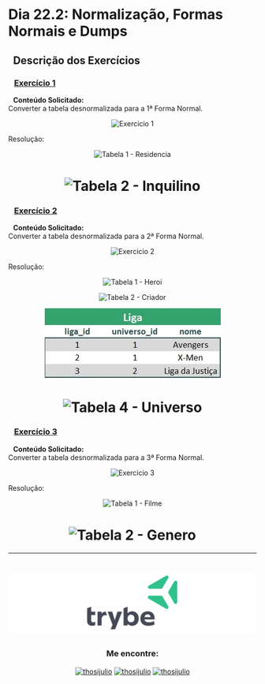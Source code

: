 # Dia 22.2: Normalização, Formas Normais e Dumps

## &nbsp; Descrição dos Exercícios

### &nbsp;&nbsp; [Exercício 1](https://github.com/thosijulio/trybe-exercises/blob/exercises/22.2/3.BACK-END/BLOCO_22/DIA_02/exercicios/Exercicio%201.xlsx)
  <b>&nbsp;&nbsp;&nbsp;Conteúdo Solicitado: </b> <br>
  Converter a tabela desnormalizada para a 1ª Forma Normal.
  <p align="center">
    <img alt="Exercicio 1" src="https://github.com/thosijulio/trybe-exercises/blob/exercises/22.2/3.BACK-END/BLOCO_22/DIA_02/exercicios/1.%20Exercicio.jpg"/>
</p>

Resolução:

  <p align="center">
    <img alt="Tabela 1 - Residencia" src="https://github.com/thosijulio/trybe-exercises/blob/exercises/22.2/3.BACK-END/BLOCO_22/DIA_02/exercicios/1.1.jpg"/>
</p>
  <h1 align="center">
    <img alt="Tabela 2 - Inquilino" src="https://github.com/thosijulio/trybe-exercises/blob/exercises/22.2/3.BACK-END/BLOCO_22/DIA_02/exercicios/1.2.jpg"/>
</h1>

### &nbsp;&nbsp; [Exercício 2](https://github.com/thosijulio/trybe-exercises/blob/exercises/22.2/3.BACK-END/BLOCO_22/DIA_02/exercicios/Exercicio%202.xlsx)
  <b>&nbsp;&nbsp;&nbsp;Conteúdo Solicitado: </b> <br>
  Converter a tabela desnormalizada para a 2ª Forma Normal.
  <p align="center">
    <img alt="Exercicio 2" src="https://github.com/thosijulio/trybe-exercises/blob/exercises/22.2/3.BACK-END/BLOCO_22/DIA_02/exercicios/2.%20Exerc%C3%ADcio.jpg"/>
</p>

Resolução:

  <p align="center">
    <img alt="Tabela 1 - Heroi" src="https://github.com/thosijulio/trybe-exercises/blob/exercises/22.2/3.BACK-END/BLOCO_22/DIA_02/exercicios/2.1.jpg"/>
</p>
  <p align="center">
    <img alt="Tabela 2 - Criador" src="https://github.com/thosijulio/trybe-exercises/blob/exercises/22.2/3.BACK-END/BLOCO_22/DIA_02/exercicios/2.2.jpg"/>
</p>
  <p align="center">
    <img alt="Tabela 3 - Liga" src="https://github.com/thosijulio/trybe-exercises/blob/main/3.BACK-END/BLOCO_22/DIA_02/exercicios/2.3.jpg"/>
</p>
  <h1 align="center">
    <img alt="Tabela 4 - Universo" src="https://github.com/thosijulio/trybe-exercises/blob/exercises/22.2/3.BACK-END/BLOCO_22/DIA_02/exercicios/2.4.jpg"/>
</h1>

### &nbsp;&nbsp; [Exercício 3](https://github.com/thosijulio/trybe-exercises/blob/exercises/22.2/3.BACK-END/BLOCO_22/DIA_02/exercicios/Exercicio%203.xlsx)
  <b>&nbsp;&nbsp;&nbsp;Conteúdo Solicitado: </b> <br>
  Converter a tabela desnormalizada para a 3ª Forma Normal.
  <p align="center">
    <img alt="Exercicio 3" src="https://github.com/thosijulio/trybe-exercises/blob/exercises/22.2/3.BACK-END/BLOCO_22/DIA_02/exercicios/3.%20Exercicio.jpg"/>
</p>

Resolução:

  <p align="center">
    <img alt="Tabela 1 - Filme" src="https://github.com/thosijulio/trybe-exercises/blob/exercises/22.2/3.BACK-END/BLOCO_22/DIA_02/exercicios/3.1.jpg"/>
</p>
  <h1 align="center">
    <img alt="Tabela 2 - Genero" src="https://github.com/thosijulio/trybe-exercises/blob/exercises/22.2/3.BACK-END/BLOCO_22/DIA_02/exercicios/3.2.jpg"/>
</h1>

---

<h1 align="center">
    <img alt="Trybe" src="https://github.com/thosijulio/trybe-projects/blob/main/trybe-logo.png"/>
</h1>
<h3 align=center>Me encontre:</h3>
<p align=center>
<a href="https://www.linkedin.com/in/thosijulio/" target="blank"><img align="center" src="https://cdn.jsdelivr.net/npm/simple-icons@3.0.1/icons/linkedin.svg" alt="thosijulio" height="20" width="20" /></a>
<a href="https://www.github.com/thosijulio/" target="blank"><img align="center" src="https://cdn.jsdelivr.net/npm/simple-icons@3.0.1/icons/github.svg" alt="thosijulio" height="20" width="20" /></a>
<a href="https://www.instagram.com/thosijulio" target="blank"><img align="center" src="https://cdn.jsdelivr.net/npm/simple-icons@3.0.1/icons/instagram.svg" alt="thosijulio" height="20" width="20" /></a>
</p>
